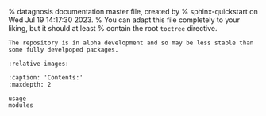 % datagnosis documentation master file, created by
% sphinx-quickstart on Wed Jul 19 14:17:30 2023.
% You can adapt this file completely to your liking, but it should at least
% contain the root `toctree` directive.

```{warning}
The repository is in alpha development and so may be less stable than some fully develpoped packages.
```

```{include} ../../README.md
:relative-images:
```

```{toctree}
:caption: 'Contents:'
:maxdepth: 2

usage
modules
```
